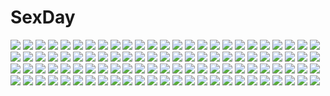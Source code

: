 # SexDay
![](https://konachan.com/image/7ca2ce8c32b954e9c5b1cdd6fc0dc8bb/Konachan.com%20-%2087337%20kagamine_rin%20vocaloid%20yayoi_%28egoistic_realism%29.jpg)
![](https://konachan.com/image/4ec8aa592e77733117b0a7b1e2c7fc26/Konachan.com%20-%20230739%20animal%20book%20bra%20brown_eyes%20brown_hair%20cat%20cropped%20danann%20long_hair%20original%20pantyhose%20shirt%20tie%20underwear.jpg)
![](https://konachan.com/image/e1b2b53d035a11ed91f3b21b76245236/Konachan.com%20-%20134753%20all_male%20close%20hima_%28ab_gata%29%20kamui_gakupo%20male%20vocaloid.jpg)
![](https://konachan.com/jpeg/542332d0d48574bf9581af60d83f25bd/Konachan.com%20-%20237370%20aliasing%20black_hair%20blush%20gray_eyes%20kneehighs%20matsunaga_kouyou%20original%20panties%20school_uniform%20underwear%20white.jpg)
![](https://konachan.com/image/4f5ae1308d9186cf6e2cecfbffcc2da6/Konachan.com%20-%2011411%20amber%20darker_than_black%20hei.jpg)
![](https://konachan.com/image/4c732e880f483ab4aee09101d7e12f03/Konachan.com%20-%20250154%20aqua_eyes%20breasts%20cleavage%20flowers%20headband%20kimm%20nier%20nier%3A_automata%20short_hair%20white_hair%20yorha_unit_no._2_type_b.jpg)
![](https://konachan.com/image/eb768d9d3f2bc3b28631653a3f95b973/Konachan.com%20-%2066652%20hatsune_miku%20twintails%20vocaloid%20white.jpg)
![](https://konachan.com/image/590f8dcd6f53cfaefcb2583ccdc48d23/Konachan.com%20-%2016692%20blonde_hair%20nanao_naru%20rainbow_colored_icecream%20school_uniform%20thighhighs.jpg)
![](https://konachan.com/image/16aa124df809584ecc4e4e62f53d3052/Konachan.com%20-%205440%20maid%20tagme.jpg)
![](https://konachan.com/jpeg/adbf6a0e597d75c78fe5e13bbad1468c/Konachan.com%20-%20175018%20anus%20bra%20breasts%20chikotam%20game_cg%20marmalade%20nipples%20open_shirt%20pussy%20school_uniform%20spread_legs%20spread_pussy%20tagme%20thighhighs%20uncensored%20underwear.jpg)
![](https://konachan.com/jpeg/d9cd268559cb301b139caad6c8229a02/Konachan.com%20-%20142491%20jofree%20shameimaru_aya%20sunset%20touhou.jpg)
![](https://konachan.com/image/53c0576449f5a311d5bffe4b6265ed00/Konachan.com%20-%20212786%20anthropomorphism%20brown_eyes%20brown_hair%20gloves%20inazuma_%28kancolle%29%20kantai_collection%20pantyhose%20ponytail%20school_uniform%20short_hair%20sideboob%20skirt.jpg)
![](https://konachan.com/jpeg/476c4c4e32dd94ad58db71c075f51897/Konachan.com%20-%20177986%20aqua_hair%20blue_eyes%20city%20eventh7%20hatsune_miku%20headphones%20night%20skirt%20thighhighs%20tie%20twintails%20vocaloid.jpg)
![](https://konachan.com/image/4f697533508328ef2b5f04adf2c831d5/Konachan.com%20-%20223297%20anthropomorphism%20aqua_eyes%20blush%20braids%20brown_hair%20couch%20kantai_collection%20kneehighs%20shigure_%28kancolle%29%20skirt%20umakuchi_shouyu_%28into-rain%29.jpg)
![](https://konachan.com/image/29728c91b0ab7b334ade67d0b3f07476/Konachan.com%20-%20182820%20blonde_hair%20blue_eyes%20breasts%20coupe50%20genshiken%20long_hair%20navel%20open_shirt%20suzanna_hopkins.jpg)
![](https://konachan.com/jpeg/9e88521ab090a363b875eec4a1efed7a/Konachan.com%20-%20244638%20all_male%20black_eyes%20black_hair%20close%20darker_than_black%20hei%20male%20vector.jpg)
![](https://konachan.com/jpeg/5d64554d9f2dee42869927e216f523dc/Konachan.com%20-%2060695%20blue_eyes%20dress%20long_hair%20lovely_idol%20nishimata_aoi%20ribbons%20white.jpg)
![](https://konachan.com/image/398ed91da001f6560a93ced2de6819e9/Konachan.com%20-%2097322%20japanese_clothes%20kaito%20kimono%20male%20megurine_luka%20vocaloid%20yanos.jpg)
![](https://konachan.com/image/47014b0919c0ebd28d881b9dcdec0222/Konachan.com%20-%20134494%20alexander_%28twin_angel%29%20blue_eyes%20brown_hair%20gloves%20green_hair%20gun%20kouzu_shou%20loli%20lolita_fashion%20long_hair%20male%20pink_eyes%20salome_%28twin_angel%29%20weapon.jpg)
![](https://konachan.com/image/4ac7f133bdd546ea8aff965ba8ef865e/Konachan.com%20-%2027698%20mahou_sensei_negima%20miyazaki_nodoka.jpg)
![](https://konachan.com/image/9c85d4ab8b8a591211dfbc1c73cbd358/Konachan.com%20-%20303445%20apple%20aqua_eyes%20aqua_hair%20bow%20candy%20fan%20food%20fruit%20hatsune_miku%20japanese_clothes%20kyashii_%28a3yu9mi%29%20lolita_fashion%20long_hair%20petals%20twintails%20vocaloid.jpg)
![](https://konachan.com/jpeg/245b1f2c36d91b76d28d677faffcf2b5/Konachan.com%20-%20241530%202girls%20blonde_hair%20bow%20dress%20flandre_scarlet%20hat%20moosu193%20red_eyes%20remilia_scarlet%20ribbons%20socks%20spear%20sword%20touhou%20vampire%20weapon%20wings.jpg)
![](https://konachan.com/image/c94aa6fc67c5ffa9173b9f10e86371aa/Konachan.com%20-%20167740%20all_male%20aqua_eyes%20aqua_hair%20black_hair%20boots%20goggles%20green_eyes%20green_hair%20hat%20long_hair%20male%20navel%20ponytail%20red_eyes%20shirt%20skirt%20tie%20touhou%20wings.jpg)
![](https://konachan.com/jpeg/2c1a00db8f5ecdb9e2e1b3c79fceaacb/Konachan.com%20-%20222334%20aqua_eyes%20ayase_eri%20black_hair%20blue_eyes%20blue_hair%20blush%20chisumi%20dualscreen%20group%20hat%20long_hair%20red_eyes%20red_hair%20sonoda_umi%20twintails%20uniform%20wink.jpg)
![](https://konachan.com/image/6162d9ac9e30185a7ebb9d39ee8f8d42/Konachan.com%20-%20117645%202girls%20black_eyes%20black_hair%20hoodie%20kotoba_noriaki%20loli%20long_hair%20original%20signed%20skirt%20twintails%20white.jpg)
![](https://konachan.com/image/2faf9f7648226714b57757975a7e4d51/Konachan.com%20-%209284%20izumi_konata%20kobayakawa_yutaka%20lucky_star%20narumi_yui.jpg)
![](https://konachan.com/image/d9c530802503210c407d43bdc38e7f21/Konachan.com%20-%20160534%20aiharafu%20bicycle%20book%20doll%20grass%20leaves%20original.jpg)
![](https://konachan.com/image/b7d420da9dd2c926fef1f861bc6f6190/Konachan.com%20-%20108974%20bed%20black_hair%20blue_eyes%20kamisama_no_memo_chou%20kishida_mel%20long_hair%20open_shirt%20pajamas%20shionji_yuuko%20teddy_bear%20thighhighs%20zettai_ryouiki.jpg)
![](https://konachan.com/image/ed2928b6854ef1b5be3a047e4b0091fe/Konachan.com%20-%20176766%202girls%20blue_eyes%20green_eyes%20hat%20headband%20komeiji_koishi%20komeiji_satori%20moon%20pink_eyes%20pink_hair%20ribbons%20risutaru%20short_hair%20skirt%20touhou.jpg)
![](https://konachan.com/image/bada37419b69b5a08b3daf64931058ea/Konachan.com%20-%20181595%20autumn%20forest%20leaves%20original%20school_uniform%20tree%20ul283.jpg)
![](https://konachan.com/image/ffda31d6073bfaf7ab49fea7892b9c6d/Konachan.com%20-%20160772%20claymore%20jian_huang%20teresa.jpg)
![](https://konachan.com/jpeg/06e759e89db12787ffd76679cebf95c7/Konachan.com%20-%20116523%20ass%20blonde_hair%20c%3Adrive%20fusataka_shikibu%20game_cg%20kotowari%20long_hair%20red_eyes%20swim_ring%20swimsuit%20tsuburaya_minamo%20water.jpg)
![](https://konachan.com/jpeg/b5f34063758353a36e75ad0d3cc2cada/Konachan.com%20-%20106707%202girls%20bondage%20breasts%20censored%20game_cg%20mari_rukureru%20mireiyu_buryune%20nipples%20nopan%20open_shirt%20pink_hair%20purple_hair%20pussy%20school_uniform%20thighhighs.jpg)
![](https://konachan.com/jpeg/43896ca742395ddb4a0e77a58b4fb81f/Konachan.com%20-%20100280%20brown_eyes%20brown_hair%20game_cg%20hulotte%20ikegami_akane%20japanese_clothes%20makiya_sumika%20with_ribbon%20yukata.jpg)
![](https://konachan.com/jpeg/a3b1c3b24c7a7536073f901cb07577bc/Konachan.com%20-%20218689%20bell%20bow%20braids%20choker%20dress%20flowers%20forest%20gloves%20grass%20gray_eyes%20hat%20long_hair%20mage%20original%20ruins%20staff%20tree%20waifu2x%20witch%20witch_hat%20zuppon.jpg)
![](https://konachan.com/jpeg/8b76f5bfece070faa6eafcd89ad5e27f/Konachan.com%20-%20296604%20black_hair%20blush%20chinese_clothes%20chinese_dress%20erect_nipples%20game_cg%20garter_belt%20muririn%20shiki_natsume%20stockings%20yellow_eyes%20yuzusoft.jpg)
![](https://konachan.com/image/11bd3ee7138bf91e94415f4e7bfb4992/Konachan.com%20-%20199743%20black_hair%20brown_eyes%20brown_hair%20cherry_blossoms%20flowers%20food%20gray_hair%20group%20hat%20long_hair%20pantyhose%20school_uniform%20short_hair%20tree%20white_hair.jpg)
![](https://konachan.com/jpeg/5932d4b2fb890063faa189ecfad29ced/Konachan.com%20-%2088955%20bed%20bra%20game_cg%20gray_hair%20itsuki_kirara%20meri_chri%20open_shirt%20orange_eyes%20panties%20tenmaso%20thighhighs%20twintails%20underwear%20whirlpool.jpg)
![](https://konachan.com/image/7af172d3d5fcd8a629f8e9b723dce5fc/Konachan.com%20-%20107397%20flarerouge_lilienthal%20taiyou_no_promia%20takeya_masami.jpg)
![](https://konachan.com/image/521d2b4aef178e17faa47c343c92e3d0/Konachan.com%20-%20119499%20black_hair%20cabbit%20dress%20game_cg%20goth-loli%20gothic%20loli%20long_hair%20midori_no_umi%20purple_eyes%20red_eyes%20rikuno%20short_hair%20sorane%20twins%20white_hair%20yukie.jpg)
![](https://konachan.com/jpeg/37e41e699f8ee333575fcc72b0725ced/Konachan.com%20-%2077977%20amami_haruka%20idolmaster.jpg)
![](https://konachan.com/image/0eb8d1a57d317a714df342b0fe8c86fb/Konachan.com%20-%20204920%20aqua_eyes%20aqua_hair%20haru_aki%20hatsune_miku%20headphones%20long_hair%20twintails%20vocaloid.jpg)
![](https://konachan.com/image/7b3ecb16df4edf4aa866b8ce6be5d3ad/Konachan.com%20-%2084377%20blue_eyes%20breasts%20censored%20cum%20fate_%28series%29%20fate_stay_night%20nipples%20penis%20pubic_hair%20pussy%20saitom%20spread_legs%20thighhighs%20tohsaka_rin.jpg)
![](https://konachan.com/image/0dd652f20ef22c81a7df2856701e9eab/Konachan.com%20-%20179993%20bikini_top%20black_hair%20black_rock_shooter%20boots%20chain%20gloves%20kuroi_mato%20realistic%20shorts%20tagme%20twintails%20unodu%20weapon.jpg)
![](https://konachan.com/jpeg/b81116255b90394f96b71d3c3c213eed/Konachan.com%20-%20274124%20ass%20black_hair%20blue_eyes%20breasts%20dress%20elbow_gloves%20garter_belt%20gloves%20long_hair%20nipples%20no_bra%20original%20panties%20scan%20stockings%20thighhighs%20underwear.jpg)
![](https://konachan.com/jpeg/94dbb7c682f8d999eda26d4039760300/Konachan.com%20-%2043954%20asahina_mikuru%20group%20koizumi_itsuki%20kyon%20male%20nagato_yuki%20suzumiya_haruhi%20suzumiya_haruhi_no_yuutsu.jpg)
![](https://konachan.com/image/52a50e6e7da491f77a8ab09204441a19/Konachan.com%20-%20194262%20anthropomorphism%20brown_hair%20building%20clouds%20flowers%20kantai_collection%20long_hair%20petals%20ponytail%20red_eyes%20skirt%20teichi%20thighhighs%20umbrella.jpg)
![](https://konachan.com/image/621e0dc6ddf8ca36c1df559cf4750456/Konachan.com%20-%2039087%20animal_ears%20aruruw%20brown_eyes%20eruruw%20kamyu%20tenmu_shinryuusai%20utawarerumono%20yuzuha.jpg)
![](https://konachan.com/jpeg/e2ed3703119862b5108fae50e81333f9/Konachan.com%20-%20172152%202girls%20aka_x%20akemi_homura%20building%20city%20clouds%20dress%20kaname_madoka%20long_hair%20mahou_shoujo_madoka_magica%20petals%20pink%20ultimate_madoka.jpg)
![](https://konachan.com/jpeg/1d16b5b60814894e432e7c1cc2b916ce/Konachan.com%20-%20205574%20braids%20brown_eyes%20brown_hair%20leaves%20original%20phone%20ponytail%20school_uniform%20yuuki_tatsuya.jpg)
![](https://konachan.com/image/30c3a2061731e817a1bfd6c958ca31c1/Konachan.com%20-%2022342%20aquaplus%20kousaka_tamaki%20leaf%20to_heart%20to_heart_2.jpg)
![](https://konachan.com/image/64264f4ea2ffa158e4e293e7ebdd3d8a/Konachan.com%20-%2041104%20breasts%20cleavage%20dead_or_alive%20kasumi%20katana%20panties%20red_hair%20sword%20tagme%20underwear%20weapon.jpg)
![](https://konachan.com/jpeg/ae93190763703b34759efb8e35069100/Konachan.com%20-%2065601%20umineko_no_naku_koro_ni%20ushiromiya_ange.jpg)
![](https://konachan.com/jpeg/a4c4c4118ad64b580cbc9e9a230597fb/Konachan.com%20-%20170886%20anthropomorphism%20black_hair%20brown_eyes%20headband%20japanese_clothes%20kantai_collection%20kotohane%20long_hair%20miko%20skirt%20thighhighs%20white%20zettai_ryouiki.jpg)
![](https://konachan.com/image/33314539b34c08772c6ef8bb9d49f227/Konachan.com%20-%2052265%20buuta%20gumi%20vocaloid.jpg)
![](https://konachan.com/image/afc1478e85b3b100c9776a4927d42036/Konachan.com%20-%2014753%20final_fantasy%20yuna_%28ffx%29.jpg)
![](https://konachan.com/image/b825eac377a02c5409c96f54b3ea3ad2/Konachan.com%20-%2088463%20akashizawa_miru%20blonde_hair%20brown_eyes%20gennosuke%20long_hair%20school_uniform%20stellar_theater.jpg)
![](https://konachan.com/jpeg/29f19d66a9216770d37179f5b1ebf188/Konachan.com%20-%20163116%20armin_arlert%20jean_kirchstein%20katagawa_mika%20shingeki_no_kyojin.jpg)
![](https://konachan.com/image/45523926fb0c9c3d0c56178d0209440c/Konachan.com%20-%2053934%20bra%20glasses%20hashimoto_takashi%20shorts%20underwear%20yorihime_nao%20yosuga_no_sora.jpg)
![](https://konachan.com/jpeg/548179924a180a20e48a872074b3c940/Konachan.com%20-%20168850%20amagiri_yune%20amairo_islenauts%20black_hair%20blue_eyes%20blush%20bow%20dress%20flowers%20game_cg%20headdress%20long_hair%20muririn%20wedding_attire%20yuzusoft.jpg)
![](https://konachan.com/image/e5ceba08d6266bd129634b5d863ba6ed/Konachan.com%20-%20200748%20bow%20dress%20gray_hair%20green_eyes%20headband%20kasuga_sunao%20konpaku_youmu%20short_hair%20touhou.jpg)
![](https://konachan.com/jpeg/4a4da8c96b9bbcfd23a9ad5130138b1c/Konachan.com%20-%20168401%20animal%20blush%20breasts%20cum%20green_hair%20long_hair%20miko%20nipples%20nishieda%20no_bra%20nopan%20original%20penis%20pubic_hair%20red_eyes%20scan%20sex%20tattoo%20twintails%20wet.jpg)
![](https://konachan.com/jpeg/7fefe4033ac8e52670b5925f8eb5b1e1/Konachan.com%20-%20192579%202girls%20blue_eyes%20breast_grab%20breasts%20cape%20green_hair%20kamaboko_red%20long_hair%20pink_eyes%20senran_kagura%20shoujo_ai%20skirt%20stockings%20thighhighs%20white.jpg)
![](https://konachan.com/image/1b01c367a50f441ade1b8891d3007eaa/Konachan.com%20-%20196261%20aka_tonbo_%28lovetow%29%20aliasing%20aqua_eyes%20aqua_hair%20flowers%20hatsune_miku%20leaves%20twintails%20vocaloid%20yuki_miku.jpg)
![](https://konachan.com/image/e7fb66703cfe390959c746448589d984/Konachan.com%20-%20256778%20all_male%20chinese_clothes%20dragon%20headdress%20lange%20male%20original%20ribbons%20staff%20watermark.jpg)
![](https://konachan.com/jpeg/d9f40839dc334f87898dda7671dd045a/Konachan.com%20-%2035201%20garden_%28galge%29.jpg)
![](https://konachan.com/image/04628ef7eb59d0d551d60a6cadd47fad/Konachan.com%20-%2042000%20shameimaru_aya%20touhou.jpg)
![](https://konachan.com/image/c8c5c004067a40a4b3c7bb9c6dacc440/Konachan.com%20-%20209042%20ass%20clouds%20gloves%20halloween%20hat%20panties%20red_eyes%20red_hair%20shikei%20sky%20underwear%20upskirt%20witch%20witch_hat.jpg)
![](https://konachan.com/image/632a5c0c793f66ccccf4208fa719c0bd/Konachan.com%20-%2025905%20agatsuma_soubi%20aoyagi_ritsuka%20catboy%20loveless%20ritsuka%20shounen_ai%20soubi.jpg)
![](https://konachan.com/jpeg/4edd3419aa57c1dcfd0821ccadecab56/Konachan.com%20-%20235046%20blonde_hair%20green_eyes%20original%20sigit_dwiky%20waifu2x.jpg)
![](https://konachan.com/image/044325dd9895920842a59f0520a2b4d2/Konachan.com%20-%20185837%20aria%20boat%20building%20mizunashi_akari%20stars%20sunset%20tree%20yuuko-san.jpg)
![](https://konachan.com/jpeg/8c01d8fb05c9e71e51ed1ad272c52d31/Konachan.com%20-%20233191%20ass%20blush%20breasts%20brown_eyes%20fate_grand_order%20fate_%28series%29%20gradient%20khanshin%20no_bra%20orange_hair%20panties%20short_hair%20underwear.jpg)
![](https://konachan.com/jpeg/d56bb0f6c82db92d1b11a5dbeb950de3/Konachan.com%20-%2070048%20blue%20gabaisuito-n%20hatsune_miku%20polychromatic%20twintails%20vocaloid.jpg)
![](https://konachan.com/image/74559264c1f68c0f793cb0ef67ac9c12/Konachan.com%20-%2031564%20blush%20breasts%20censored%20cum%20favorite%20game_cg%20gray_hair%20happy_margaret%21%20kokonoka%20navel%20nipples%20rindou_saki%20sex%20spread_legs.jpg)
![](https://konachan.com/image/25323777a12b64a2e4ddd992228d3045/Konachan.com%20-%20168424%20animal_ears%20brown_hair%20bunny_ears%20bunnygirl%20dress%20hat%20inaba_tewi%20purple_eyes%20purple_hair%20red_eyes%20thighhighs%20touhou%20white_hair%20yagokoro_eirin.jpg)
![](https://konachan.com/jpeg/bfb2e1525ba19b2e814eb8930b745d04/Konachan.com%20-%20182998%20black_hair%20gray%20green_eyes%20masao%20original%20short_hair%20swimsuit.jpg)
![](https://konachan.com/jpeg/d79fa41ec0f15a07c87cd2a0b0263669/Konachan.com%20-%20296660%20aircraft%20ak12_%28girls_frontline%29%20an94_%28girls_frontline%29%20anthropomorphism%20even_%2817245601%29%20girls_frontline%20gun%20long_hair%20weapon.jpg)
![](https://konachan.com/jpeg/d9459e0aa8439228c37fc983030a902f/Konachan.com%20-%20249580%20annin_doufu%20idolmaster%20idolmaster_cinderella_girls%20idolmaster_cinderella_girls_starlight_stage%20morikubo_nono.jpg)
![](https://konachan.com/image/b19ddda3516ef604d44b13e1006755e4/Konachan.com%20-%20207925%20boots%20cape%20capriccio%20fang%20gray_hair%20headband%20loli%20navel%20original%20panties%20ponytail%20red_eyes%20short_hair%20underwear%20vampire%20water.jpg)
![](https://konachan.com/image/d3d620681a533f6924bdb88d2dac5ad9/Konachan.com%20-%20252991%20animal_ears%20aroma_sensei%20ass%20black_hair%20breasts%20brown_eyes%20fellatio%20foxgirl%20grass%20long_hair%20multiple_tails%20nude%20penis%20signed%20tail%20uncensored.jpg)
![](https://konachan.com/image/903d9e7bd17e0f07ce1bdaaf6f0d2a39/Konachan.com%20-%2029223%20littlewitch%20oyari_ashito%20white.jpg)
![](https://konachan.com/image/dc8229b6d9c5a28a25af0f84fa99a902/Konachan.com%20-%2038142%20andou_mahoro%20mahoromatic%20no_bra%20open_shirt%20panties%20underwear.jpg)
![](https://konachan.com/image/38bf58286b3b7b0c6b4d78bc755ba8a1/Konachan.com%20-%20132597%20saint_seiya%20tagme.jpg)
![](https://konachan.com/image/d4537d5c82857350e50fa4ee8b1f7b6b/Konachan.com%20-%20185781%20aliasing%20brown_hair%20flowers%20hakurei_reimu%20jpeg_artifacts%20katana%20long_hair%20miko%20moon%20night%20pc9527%20petals%20red_eyes%20spear%20stars%20sword%20torii%20touhou%20weapon.jpg)
![](https://konachan.com/image/11581a973b72a5264cac040ba00f0371/Konachan.com%20-%20237997%202girls%20aliasing%20blush%20bondage%20bow%20breasts%20green_eyes%20orange_hair%20pantyhose%20ponytail%20rope%20saber%20saber_lily%20short_hair%20skirt%20tail%20tears%20watermark.jpg)
![](https://konachan.com/jpeg/74f31a54a32bb3c7ee02da2a6e0f761a/Konachan.com%20-%20207200%20hatsune_miku%20vocaloid%20yyb.jpg)
![](https://konachan.com/image/4a600948474ea730dcbc1582a7eb0321/Konachan.com%20-%20110240%20aqua_eyes%20aqua_hair%20blush%20camera%20dress%20fellatio%20glasses%20long_hair%20momio%20penis%20project_diva%20pubic_hair%20thighhighs%20twintails%20uncensored%20vocaloid.jpg)
![](https://konachan.com/jpeg/044489cfb8155ff37319523fea2485a9/Konachan.com%20-%20268700%20ass%20athenawyrm%20blush%20bow%20breasts%20dark_skin%20gloves%20gray_eyes%20long_hair%20navel%20panties%20saber%20short_hair%20stockings%20underwear%20white_hair%20yellow_eyes.jpg)
![](https://konachan.com/image/ee5ad3a76fd471e3d87f567e3011ed7e/Konachan.com%20-%2094366%20blonde_hair%20blue_eyes%20flowers%20lily_%28vocaloid%29%20long_hair%20ribbons%20vocaloid%20yuuki_kira.jpg)
![](https://konachan.com/image/4a6ecee8824a44232df3b29456490bfb/Konachan.com%20-%2013683%20amaduyu_tatsuki%20aquaplus%20kawata_hisashi%20leaf%20mitsumi_misato%20nakamura_takeshi%20to_heart%20to_heart_2.jpg)
![](https://konachan.com/image/f08e1df44cbe9521b266e864d4d345ae/Konachan.com%20-%2028204%20alice_parade%20bunnygirl%20censored%20cum%20futarimeno_alice%20game_cg%20inemuri_yamane%20nipples%20odoodo_funny%20pussy%20sex%20unisonshift%20usagi_luna_hatsujou.jpg)
![](https://konachan.com/image/40b731370b9d21096d9034094f5a200a/Konachan.com%20-%20201803%20bed%20black_hair%20blush%20bra%20long_hair%20original%20ponytail%20sekira_ame%20skirt%20underwear%20wet.jpg)
![](https://konachan.com/image/6920f5f61216d66a4c111fb68c4ab062/Konachan.com%20-%20181522%202girls%20animal%20bird%20choker%20cross%20dress%20flowers%20gloves%20goth-loli%20loli%20long_hair%20onineko%20original%20petals%20pink_eyes%20pink_hair%20ribbons%20rose%20tattoo.jpg)
![](https://konachan.com/jpeg/321afd0afecb922e61da3bede876e871/Konachan.com%20-%20185990%20animal%20blue_eyes%20blue_hair%20butterfly%20fish%20flowers%20harunohotaru%20hatsune_miku%20petals%20signed%20tears%20twintails%20vocaloid.jpg)
![](https://konachan.com/jpeg/cea1ec684c400a4047f93def47292471/Konachan.com%20-%20120781%20nekomura_iroha%20vocaloid.jpg)
![](https://konachan.com/image/ab64fb814e59dc85fdd00baf18fe38af/Konachan.com%20-%2023778%20black%20blonde_hair%20blue_eyes%20chinese_clothes%20chinese_dress%20gloves%20gun%20original%20quakeulf%20weapon.jpg)
![](https://konachan.com/jpeg/c44741a8158d67558f0e944015df3496/Konachan.com%20-%2094169%20food%20hat%20kurokoori%20multiple_tails%20tail%20touhou%20white%20yakumo_ran.jpg)
![](https://konachan.com/image/cb7ee2919b9a7d1f1e6a060aa42c052f/Konachan.com%20-%20164721%202girls%20blonde_hair%20blush%20bra%20breasts%20loli%20mizuna_rine%20nipples%20open_shirt%20panties%20pink_hair%20sasai_saji%20sumikko_soft%20underwear%20undressing%20wet%20wink.jpg)
![](https://konachan.com/jpeg/6caa2a03a0abe8bef385da424d31fad7/Konachan.com%20-%20197842%20bicycle%20dreadtie%20kneehighs%20landscape%20original%20ponytail%20scenic%20school_uniform%20signed%20skirt%20sunset%20train%20water.jpg)
![](https://konachan.com/image/b3d6535e994bf6da9bf0aee1842ec31b/Konachan.com%20-%2083452%20archer%20blue_eyes%20dark_skin%20dress%20group%20long_hair%20male%20ribbons%20skirt%20sword%20twintails%20type-moon%20underwater%20wada_rco%20water%20watermark%20weapon%20white_hair.jpg)
